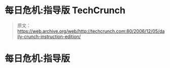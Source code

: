 # 每日危机:指导版 TechCrunch

> 原文：<https://web.archive.org/web/http://techcrunch.com:80/2006/12/05/daily-crunch-instruction-edition/>

# 每日危机:指导版